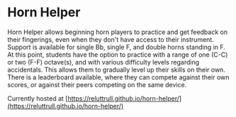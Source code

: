 # Horn Helper

Horn Helper allows beginning horn players to practice and get feedback on their fingerings, even when they don't have access to their instrument.  Support is available for single Bb, single F, and double horns standing in F.  At this point, students have the option to practice with a range of one (C-C) or two (F-F) octave(s), and with various difficulty levels regarding accidentals.  This allows them to gradually level up their skills on their own.  There is a leaderboard available, where they can compete against their own scores, or against their peers competing on the same device.

Currently hosted at [https://reluttrull.github.io/horn-helper/](https://reluttrull.github.io/horn-helper/)
